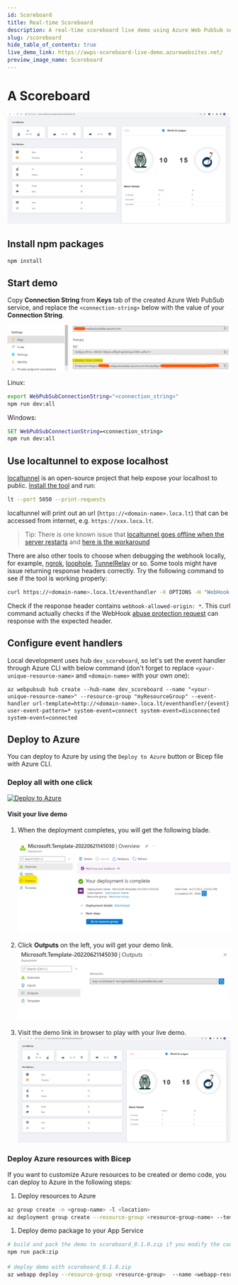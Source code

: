```yaml
---
id: Scoreboard
title: Real-time Scoreboard
description: A real-time scoreboard live demo using Azure Web PubSub service
slug: /scoreboard
hide_table_of_contents: true
live_demo_link: https://awps-scoreboard-live-demo.azurewebsites.net/
preview_image_name: Scoreboard
---
```


# A Scoreboard

![live demo](./images/live-demo.jpg)

## Install npm packages

```
npm install
```

## Start demo

Copy **Connection String** from **Keys** tab of the created Azure Web PubSub service, and replace the `<connection-string>` below with the value of your **Connection String**.

![Connection String](./../../../docs/images/portal_conn.png)

Linux:

```bash
export WebPubSubConnectionString="<connection_string>"
npm run dev:all
```

Windows:

```cmd
SET WebPubSubConnectionString=<connection_string>
npm run dev:all
```

## Use localtunnel to expose localhost

[localtunnel](https://github.com/localtunnel/localtunnel) is an open-source project that help expose your localhost to public. [Install the tool](https://github.com/localtunnel/localtunnel#installation) and run:

```bash
lt --port 5050 --print-requests
```

localtunnel will print out an url (`https://<domain-name>.loca.lt`) that can be accessed from internet, e.g. `https://xxx.loca.lt`.

> Tip:
> There is one known issue that [localtunnel goes offline when the server restarts](https://github.com/localtunnel/localtunnel/issues/466) and [here is the workaround](https://github.com/localtunnel/localtunnel/issues/466#issuecomment-1030599216)

There are also other tools to choose when debugging the webhook locally, for example, [ngrok](​https://ngrok.com/), [loophole](https://loophole.cloud/docs/), [TunnelRelay](https://github.com/OfficeDev/microsoft-teams-tunnelrelay) or so. Some tools might have issue returning response headers correctly. Try the following command to see if the tool is working properly:

```bash
curl https://<domain-name>.loca.lt/eventhandler -X OPTIONS -H "WebHook-Request-Origin: *" -H "ce-awpsversion: 1.0" --ssl-no-revoke -i
```

Check if the response header contains `webhook-allowed-origin: *`. This curl command actually checks if the WebHook [abuse protection request](https://docs.microsoft.com/azure/azure-web-pubsub/reference-cloud-events#webhook-validation) can response with the expected header.

## Configure event handlers

Local development uses hub `dev_scoreboard`, so let's set the event handler through Azure CLI with below command (don't forget to replace `<your-unique-resource-name>` and `<domain-name>` with your own one):

```azurecli
az webpubsub hub create --hub-name dev_scoreboard --name "<your-unique-resource-name>" --resource-group "myResourceGroup" --event-handler url-template=http://<domain-name>.loca.lt/eventhandler/{event} user-event-pattern=* system-event=connect system-event=disconnected system-event=connected
```

## Deploy to Azure

You can deploy to Azure by using the `Deploy to Azure` button or Bicep file with Azure CLI.

### Deploy all with one click

[![Deploy to Azure](https://aka.ms/deploytoazurebutton)](https://portal.azure.com/#create/Microsoft.Template/uri/https%3A%2F%2Flivedemopackages.blob.core.windows.net%2Ftemplate%2Fscoreboard-deploy.json)

#### Visit your live demo

1. When the deployment completes, you will get the following blade.

    ![deployment-success](./images/deployment-success.jpg)

2. Click **Outputs** on the left, you will get your demo link.
   ![deployment outputs](./images/deployment-outputs.jpg)

3. Visit the demo link in browser to play with your live demo.
   ![live demo](./images/live-demo.jpg)

### Deploy Azure resources with Bicep

If you want to customize Azure resources to be created or demo code, you can deploy to Azure in the following steps:

1. Deploy resources to Azure

```bash
az group create -n <group-name> -l <location>
az deployment group create --resource-group <resource-group-name> --template-file ./deploy/deploy.bicep
```

1. Deploy demo package to your App Service

```bash
# build and pack the demo to scoreboard_0.1.0.zip if you modify the code
npm run pack:zip

# deploy demo with scoreboard_0.1.0.zip
az webapp deploy --resource-group <resource-group>  --name <webapp-resource-name>  --src-path  ./scoreboard_0.1.0.zip --type zip
```
